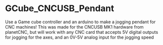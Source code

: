 # GCube_CNCUSB_Pendant
Use a Game cube controller and an arduino to make a jogging pendant for CNC machines!
This was made for the CNCUSB MK1 hardware from planetCNC,  but will work with any CNC card that accepts 5V digital 
outputs for jogging for the axes, and an 0V-5V analog input for the jogging speed
